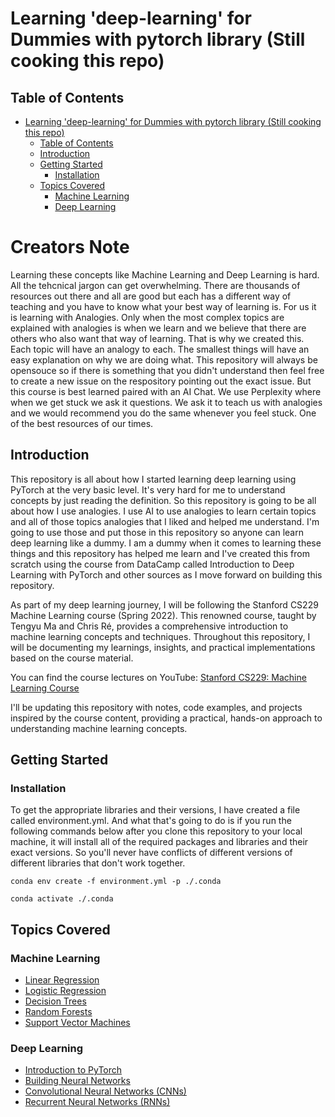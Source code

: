 # Learning 'deep-learning' for Dummies with pytorch library (Still cooking this repo)

## Table of Contents
- [Learning 'deep-learning' for Dummies with pytorch library (Still cooking this repo)](#learning-deep-learning-for-dummies-with-pytorch-library-still-cooking-this-repo)
  - [Table of Contents](#table-of-contents)
  - [Introduction](#introduction)
  - [Getting Started](#getting-started)
    - [Installation](#installation)
  - [Topics Covered](#topics-covered)
    - [Machine Learning](#machine-learning)
    - [Deep Learning](#deep-learning)

# Creators Note
Learning these concepts like Machine Learning and Deep Learning is hard. All the tehcnical jargon can get overwhelming. There are thousands of resources out there and all are good but each has a different way of teaching and you have to know what your best way of learning is. For us it is learning with Analogies. Only when the most complex topics are explained with analogies is when we learn and we believe that there are others who also want that way of learning. That is why we created this. Each topic will have an analogy to each. The smallest things will have an easy explanation on why we are doing what.
This repository will always be opensouce so if there is something that you didn't understand then feel free to create a new issue on the respository pointing out the exact issue. But this course is best learned paired with an AI Chat. We use Perplexity where when we get stuck we ask it questions. We ask it to teach us with analogies and we would recommend you do the same whenever you feel stuck. One of the best resources of our times.

## Introduction
This repository is all about how I started learning deep learning using PyTorch at the very basic level. It's very hard for me to understand concepts by just reading the definition. So this repository is going to be all about how I use analogies. I use AI to use analogies to learn certain topics and all of those topics analogies that I liked and helped me understand. I'm going to use those and put those in this repository so anyone can learn deep learning like a dummy. I am a dummy when it comes to learning these things and this repository has helped me learn and I've created this from scratch using the course from DataCamp called Introduction to Deep Learning with PyTorch and other sources as I move forward on building this repository.


As part of my deep learning journey, I will be following the Stanford CS229 Machine Learning course (Spring 2022). This renowned course, taught by Tengyu Ma and Chris Ré, provides a comprehensive introduction to machine learning concepts and techniques. Throughout this repository, I will be documenting my learnings, insights, and practical implementations based on the course material.

You can find the course lectures on YouTube:
[Stanford CS229: Machine Learning Course](https://www.youtube.com/playlist?list=PLoROMvodv4rNyWOpJg_Yh4NSqI4Z4vOYy)

I'll be updating this repository with notes, code examples, and projects inspired by the course content, providing a practical, hands-on approach to understanding machine learning concepts.

## Getting Started

### Installation
To get the appropriate libraries and their versions, I have created a file called environment.yml. And what that's going to do is if you run the following commands below after you clone this repository to your local machine, it will install all of the required packages and libraries and their exact versions. So you'll never have conflicts of different versions of different libraries that don't work together.

```
conda env create -f environment.yml -p ./.conda
```

```
conda activate ./.conda
```

## Topics Covered


### Machine Learning
- [Linear Regression](./notebooks/05_linear_regression.ipynb)
- [Logistic Regression](./notebooks/06_logistic_regression.ipynb)
- [Decision Trees](./notebooks/07_decision_trees.ipynb)
- [Random Forests](./notebooks/08_random_forests.ipynb)
- [Support Vector Machines](./notebooks/09_support_vector_machines.ipynb)

### Deep Learning
- [Introduction to PyTorch](./notebooks/01_introduction_to_pytorch.ipynb)
- [Building Neural Networks](./notebooks/02_building_neural_networks.ipynb)
- [Convolutional Neural Networks (CNNs)](./notebooks/03_convolutional_neural_networks.ipynb)
- [Recurrent Neural Networks (RNNs)](./notebooks/04_recurrent_neural_networks.ipynb)

